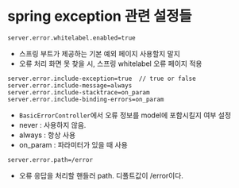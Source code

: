 # spring exception 관련 설정들

```properties
server.error.whitelabel.enabled=true
```

- 스프링 부트가 제공하는 기본 예외 페이지 사용할지 말지
- 오류 처리 화면 못 찾을 시, 스프링 whitelabel 오류 페이지 적용

```properties
server.error.include-exception=true  // true or false
server.error.include-message=always 
server.error.include-stacktrace=on_param
server.error.include-binding-errors=on_param
```
- `BasicErrorController`에서 오류 정보를 model에 포함시킬지 여부 설정
- never : 사용하지 않음.
- always : 항상 사용
- on_param : 파라미터가 있을 때 사용

```properties
server.error.path=/error
```

- 오류 응답을 처리할 핸들러 path. 디폴트값이 /error이다.